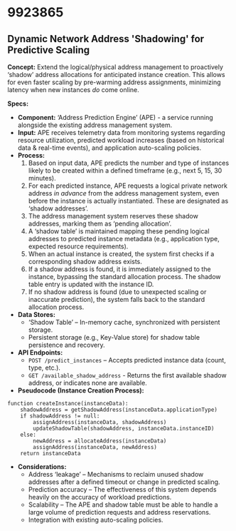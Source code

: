 # 9923865

## Dynamic Network Address 'Shadowing' for Predictive Scaling

**Concept:** Extend the logical/physical address management to proactively ‘shadow’ address allocations for anticipated instance creation. This allows for even faster scaling by pre-warming address assignments, minimizing latency when new instances *do* come online.

**Specs:**

*   **Component:** ‘Address Prediction Engine’ (APE) - a service running alongside the existing address management system.
*   **Input:** APE receives telemetry data from monitoring systems regarding resource utilization, predicted workload increases (based on historical data & real-time events), and application auto-scaling policies.
*   **Process:**
    1.  Based on input data, APE predicts the number and type of instances likely to be created within a defined timeframe (e.g., next 5, 15, 30 minutes).
    2.  For each predicted instance, APE requests a logical private network address *in advance* from the address management system, even before the instance is actually instantiated.  These are designated as ‘shadow addresses’.
    3.  The address management system reserves these shadow addresses, marking them as ‘pending allocation’.
    4.  A ‘shadow table’ is maintained mapping these pending logical addresses to predicted instance metadata (e.g., application type, expected resource requirements).
    5.  When an actual instance is created, the system first checks if a corresponding shadow address exists.
    6.  If a shadow address is found, it is immediately assigned to the instance, bypassing the standard allocation process. The shadow table entry is updated with the instance ID.
    7.  If no shadow address is found (due to unexpected scaling or inaccurate prediction), the system falls back to the standard allocation process.
*   **Data Stores:**
    *   ‘Shadow Table’ – In-memory cache, synchronized with persistent storage.
    *   Persistent storage (e.g., Key-Value store) for shadow table persistence and recovery.
*   **API Endpoints:**
    *   `POST /predict_instances` – Accepts predicted instance data (count, type, etc.).
    *   `GET /available_shadow_address` - Returns the first available shadow address, or indicates none are available.
*   **Pseudocode (Instance Creation Process):**

```
function createInstance(instanceData):
    shadowAddress = getShadowAddress(instanceData.applicationType)
    if shadowAddress != null:
        assignAddress(instanceData, shadowAddress)
        updateShadowTable(shadowAddress, instanceData.instanceID)
    else:
        newAddress = allocateAddress(instanceData)
        assignAddress(instanceData, newAddress)
    return instanceData
```

*   **Considerations:**
    *   Address ‘leakage’ – Mechanisms to reclaim unused shadow addresses after a defined timeout or change in predicted scaling.
    *   Prediction accuracy – The effectiveness of this system depends heavily on the accuracy of workload predictions.
    *   Scalability – The APE and shadow table must be able to handle a large volume of prediction requests and address reservations.
    *   Integration with existing auto-scaling policies.